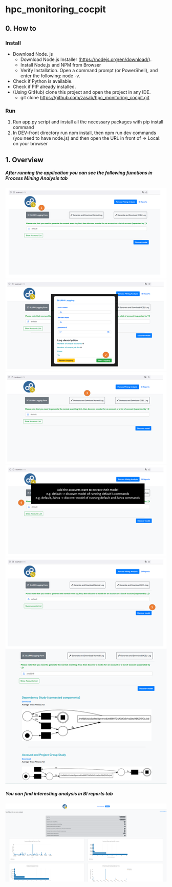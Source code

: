 # hpc_monitoring_cocpit

## 0. How to

### Install

- Download Node. js 
    - Download Node.js Installer (https://nodejs.org/en/download/).
    - Install Node.js and NPM from Browser
    - Verify Installation. Open a command prompt (or PowerShell), and enter the following: node -v.
- Check if Python is available.
- Check if PIP already installed.
- (Using GitHub) clone this project and open the project in any IDE.
    - git clone https://github.com/zasab/hpc_monitoring_cocpit.git

### Run

1. Run app.py script and install all the necessary packages with pip install command
2. In DEV-front directory run npm install, then npm run dev commands (you need to have node.js) and then open the URL in front of ⇒ Local: on your browser

## 1. Overview

##### After running the application you can see the following functions in *Process Mining Analysis* tab

![HOMEPAGE!](read_me_assets/homepage.png)
![HOMEPAGE2!](read_me_assets/homepage2.png)
![HOMEPAGE3!](read_me_assets/homepage3.png)
![HOMEPAGE4!](read_me_assets/homepage4.png)
![HOMEPAGE5!](read_me_assets/homepage5.png)
![MODELS!](read_me_assets/models.png)

##### You can find interesting analysis in *BI reports* tab

![BI!](read_me_assets/bi.png)